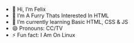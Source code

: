 - 👋 Hi, I’m Felix
- 👀 I’m A Furry Thats Interested In HTML
- 🌱 I’m currently learning Basic HTML, CSS & JS
- 😄 Pronouns: CC/TV
- ⚡ Fun fact: I Am On Linux

<!---
KingOfControversy/KingOfControversy is a ✨ special ✨ repository because its `README.md` (this file) appears on your GitHub profile.
You can click the Preview link to take a look at your changes.
--->
